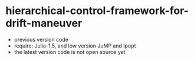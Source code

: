 # hierarchical-control-framework-for-drift-maneuver
- previous version code
- require: Julia-1.5, and low version JuMP and Ipopt
- the latest version code is not open source yet

